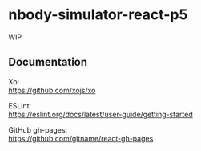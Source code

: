 # nbody-simulator-react-p5

WIP

## Documentation

Xo:  
https://github.com/xojs/xo

ESLint:  
https://eslint.org/docs/latest/user-guide/getting-started

GitHub gh-pages:  
https://github.com/gitname/react-gh-pages
